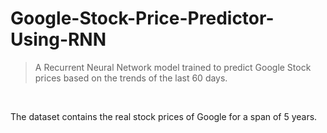 # Google-Stock-Price-Predictor-Using-RNN


> A Recurrent Neural Network model trained to predict Google Stock prices based on the trends of the last 60 days.</br>
</br>


The dataset contains the real stock prices of Google for a span of 5 years.
